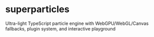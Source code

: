 # superparticles
Ultra-light TypeScript particle engine with WebGPU/WebGL/Canvas fallbacks, plugin system, and interactive playground
